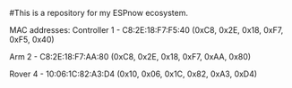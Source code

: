 #This is a repository for my ESPnow ecosystem. 


MAC addresses:
Controller
1 - C8:2E:18:F7:F5:40    (0xC8, 0x2E, 0x18, 0xF7, 0xF5, 0x40)

Arm
2 - C8:2E:18:F7:AA:80    (0xC8, 0x2E, 0x18, 0xF7, 0xAA, 0x80)

Rover
4 - 10:06:1C:82:A3:D4    (0x10, 0x06, 0x1C, 0x82, 0xA3, 0xD4)
